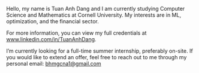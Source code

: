 Hello, my name is Tuan Anh Dang and I am currently studying Computer Science and Mathematics at Cornell University. My interests are in ML, optimization, and the financial sector.

For more information, you can view my full credentials at www.linkedin.com/in/TuanAnhDang.

I’m currently looking for a full-time summer internship, preferably on-site. If you would like to extend an offer, feel free to reach out to me through my personal email: bhmgcna1@gmail.com


<!---
TunaDang/TunaDang is a ✨ special ✨ repository because its `README.md` (this file) appears on your GitHub profile.
You can click the Preview link to take a look at your changes.
--->
